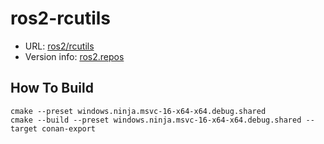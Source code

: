 # ros2-rcutils

- URL: [ros2/rcutils](https://github.com/ros2/rcutils.git)
- Version info: [ros2.repos](https://github.com/ros2/ros2/blob/iron-release/ros2.repos)

## How To Build
```
cmake --preset windows.ninja.msvc-16-x64-x64.debug.shared
cmake --build --preset windows.ninja.msvc-16-x64-x64.debug.shared --target conan-export
```
